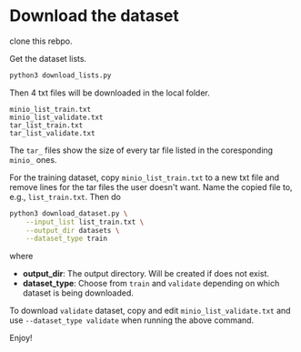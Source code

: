 # Download the dataset #

clone this rebpo.

Get the dataset lists.

```bash
python3 download_lists.py
```

Then 4 txt files will be downloaded in the local folder.

```
minio_list_train.txt
minio_list_validate.txt
tar_list_train.txt
tar_list_validate.txt
```

The `tar_` files show the size of every tar file listed in the coresponding `minio_` ones.

For the training dataset, copy `minio_list_train.txt` to a new txt file and remove lines for the tar files the user doesn't want. Name the copied file to, e.g., `list_train.txt`. Then do

```bash
python3 download_dataset.py \
    --input_list list_train.txt \
    --output_dir datasets \
    --dataset_type train
```

where 

- __output_dir__: The output directory. Will be created if does not exist.
- __dataset_type__: Choose from `train` and `validate` depending on which dataset is being downloaded.

To download `validate` dataset, copy and edit `minio_list_validate.txt` and use `--dataset_type validate` when running the above command.

Enjoy!
